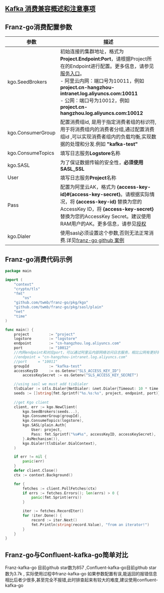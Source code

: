 ## [Kafka 消费兼容概述和注意事项](./overview.md)

## Franz-go消费配置参数

| 参数                | 描述                                                                                                                                                                                                                                                                                                                  |
|-------------------|---------------------------------------------------------------------------------------------------------------------------------------------------------------------------------------------------------------------------------------------------------------------------------------------------------------------|
| kgo.SeedBrokers   | 初始连接的集群地址，格式为**Project.Endpoint:Port**，请根据Project所在的Endpoint进行配置。更多信息，请参见[服务入口](https://help.aliyun.com/document_detail/29008.htm#reference-wgx-pwq-zdb)。<br/> - 阿里云内网：端口号为10011，例如 **project.cn-hangzhou-intranet.log.aliyuncs.com:10011** <br/>  - 公网：端口号为10012，例如 **project.cn-hangzhou.log.aliyuncs.com:10012** |
| kgo.ConsumerGroup | 配置消费组id, 是用于指定消费者组的标识符,用于将消费组内的消费者分组,通过配置消费组id ,可以实现消费者组内的负载均衡,实现数据的处理和分发.例如 **"kafka-test"**                                                                                                                                                                                                                       |
| kgo.ConsumeTopics | 填写日志服务**Logstore**名称                                                                                                                                                                                                                                                                                                |
| kgo.SASL          | 为了保证数据传输的安全性，**必须使用SASL_SSL**                                                                                                                                                                                                                                                                                       |
| User              | 填写日志服务**Project**名称                                                                                                                                                                                                                                                                                                 |
| Pass              | 配置为阿里云AK，格式为 **{access-key-id}#{access-key-secret}**。请根据实际情况，将 **{access-key-id}** 替换为您的AccessKey ID，将 **{access-key-secret}** 替换为您的AccessKey Secret。建议使用RAM用户的AK。更多信息，请参见[授权](https://help.aliyun.com/document_detail/47664.htm#task-xsk-ttc-ry)                                                                   |
| kgo.Dialer        | 使用sasl必须设置这个参数,否则无法正常消费.详见[franz-go github 案例](https://github.com/twmb/franz-go/blob/master/examples/sasl/sasl_ssl_plain/sasl_ssl_plain.go)                                                                                                                                                                         |

## Franz-go消费代码示例

```go
package main

import (
	"context"
	"crypto/tls"
	"fmt"
        "os"
	"github.com/twmb/franz-go/pkg/kgo"
	"github.com/twmb/franz-go/pkg/sasl/plain"
	"net"
	"time"
)

func main() {
	project         := "project"
	logstore        := "logstore"
	endpoint        := "cn-hangzhou.log.aliyuncs.com"
	port            := "10012"
	//内网endpoint和对应port，可以通过阿里云内部网络访问日志服务，相比公网有更好的链路质量和安全性，详见文档 https://help.aliyun.com/document_detail/29008.htm#reference-wgx-pwq-zdb
	//endpoint = "cn-hangzhou-intranet.log.aliyuncs.com"
	//port     = "10011"
	groupId         := "kafka-test"
	accessKeyID     := os.Getenv("SLS_ACCESS_KEY_ID")	
        accessKeySecret := os.Getenv("SLS_ACCESS_KEY_SECRET")

 	//using sasl we must add tisDialer
	tlsDialer := &tls.Dialer{NetDialer: &net.Dialer{Timeout: 10 * time.Second}}
	seeds := []string{fmt.Sprintf("%s.%s:%s", project, endpoint, port)}
 
	//get Kgo client
	client, err := kgo.NewClient(
		kgo.SeedBrokers(seeds...),
		kgo.ConsumerGroup(groupId),
		kgo.ConsumeTopics(logstore),
		kgo.SASL(plain.Auth{
			User: project,
			Pass: fmt.Sprintf("%s#%s", accessKeyID, accessKeySecret),
		}.AsMechanism()),
		kgo.Dialer(tlsDialer.DialContext),
	)

	if err != nil {
		panic(err)
	}
	defer client.Close()
	ctx := context.Background()

	for {
		fetches := client.PollFetches(ctx)
		if errs := fetches.Errors(); len(errs) > 0 {
			panic(fmt.Sprint(errs))
		}

		iter := fetches.RecordIter()
		for !iter.Done() {
			record := iter.Next()
			fmt.Println(string(record.Value), "from an iterator!")
		}
	}
}
```

## Franz-go与Confluent-kafka-go简单对比

Franz-kafka-go 目前github star数为857 ,Confluent-kafka-go目前github star数为3.7k , 实际使用过程中franz-kafka-go
如果参数配置有误,能返回的报错信息相比后者少很多,甚至完全不报错,此时排查起来有较大的难度,建议使用confluent-kafka-go
